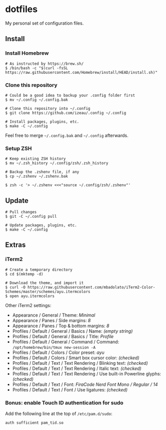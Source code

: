 # dotfiles

My personal set of configuration files.

## Install

### Install Homebrew

```shell
# As instructed by https://brew.sh/
$ /bin/bash -c "$(curl -fsSL https://raw.githubusercontent.com/Homebrew/install/HEAD/install.sh)"
```

### Clone this repository

```shell
# Could be a good idea to backup your .config folder first
$ mv ~/.config ~/.config.bak

# Clone this repository into ~/.config
$ git clone https://github.com/izeau/.config ~/.config

# Install packages, plugins, etc.
$ make -C ~/.config
```

Feel free to merge `~/.config.bak` and `~/.config` afterwards.

### Setup ZSH

```shell
# Keep existing ZSH history
$ mv ~/.zsh_history ~/.config/zsh/.zsh_history

# Backup the .zshenv file, if any
$ cp ~/.zshenv ~/.zshenv.bak

$ zsh -c '> ~/.zshenv <<<"source ~/.config/zsh/.zshenv"'
```

## Update

```
# Pull changes
$ git -C ~/.config pull

# Update packages, plugins, etc.
$ make -C ~/.config
```

## Extras

### iTerm2

```shell
# Create a temporary directory
$ cd $(mktemp -d)

# Download the theme, and import it
$ curl -O https://raw.githubusercontent.com/mbadolato/iTerm2-Color-Schemes/master/schemes/ayu.itermcolors
$ open ayu.itermcolors
```

Other iTerm2 settings:

- Appearance / General / Theme: _Minimal_
- Appearance / Panes / Side margins: _8_
- Appearance / Panes / Top & bottom margins: _8_
- Profiles / Default / General / Basics / Name: _(empty string)_
- Profiles / Default / General / Basics / Title: _Profile_
- Profiles / Default / General / Command / Command: `/opt/homebrew/bin/tmux new-session -A`
- Profiles / Default / Colors / Color preset: _ayu_
- Profiles / Default / Colors / Smart box cursor color: _(checked)_
- Profiles / Default / Text / Text Rendering / Blinking text: _(checked)_
- Profiles / Default / Text / Text Rendering / Italic text: _(checked)_
- Profiles / Default / Text / Text Rendering / Use built-in Powerline glyphs: _(checked)_
- Profiles / Default / Text / Font: _FiraCode Nerd Font Mono / Regular / 14_
- Profiles / Default / Text / Font / Use ligatures: _(checked)_

### Bonus: enable Touch ID authentication for sudo

Add the following line at the top of `/etc/pam.d/sudo`:

```
auth sufficient pam_tid.so
```

